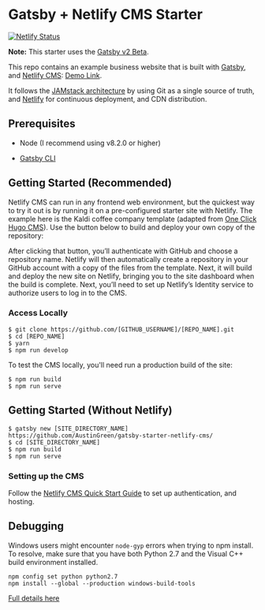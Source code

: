 Gatsby + Netlify CMS Starter
============================

[![Netlify Status](https://api.netlify.com/api/v1/badges/5f79be58-c54c-46cf-a29b-59d5f0391438/deploy-status)](https://app.netlify.com/sites/fab-notes/deploys)

**Note:** This starter uses the [Gatsby v2
Beta](https://www.gatsbyjs.org/blog/2018-06-16-announcing-gatsby-v2-beta-launch/).

This repo contains an example business website that is built with
[Gatsby](https://www.gatsbyjs.org/), and [Netlify
CMS](https://www.netlifycms.org): [Demo
Link](https://gatsby-netlify-cms.netlify.com/).

It follows the [JAMstack architecture](https://jamstack.org) by using Git as a
single source of truth, and [Netlify](https://www.netlify.com) for continuous
deployment, and CDN distribution.

Prerequisites
-------------

-   Node (I recommend using v8.2.0 or higher)

-   [Gatsby CLI](https://www.gatsbyjs.org/docs/)

Getting Started (Recommended)
-----------------------------

Netlify CMS can run in any frontend web environment, but the quickest way to try
it out is by running it on a pre-configured starter site with Netlify. The
example here is the Kaldi coffee company template (adapted from [One Click Hugo
CMS](https://github.com/netlify-templates/one-click-hugo-cms)). Use the button
below to build and deploy your own copy of the repository:

After clicking that button, you’ll authenticate with GitHub and choose a
repository name. Netlify will then automatically create a repository in your
GitHub account with a copy of the files from the template. Next, it will build
and deploy the new site on Netlify, bringing you to the site dashboard when the
build is complete. Next, you’ll need to set up Netlify’s Identity service to
authorize users to log in to the CMS.

### Access Locally

```
$ git clone https://github.com/[GITHUB_USERNAME]/[REPO_NAME].git
$ cd [REPO_NAME]
$ yarn
$ npm run develop
```

To test the CMS locally, you'll need run a production build of the site:

```
$ npm run build
$ npm run serve
```

Getting Started (Without Netlify)
---------------------------------

```
$ gatsby new [SITE_DIRECTORY_NAME] https://github.com/AustinGreen/gatsby-starter-netlify-cms/
$ cd [SITE_DIRECTORY_NAME]
$ npm run build
$ npm run serve
```

### Setting up the CMS

Follow the [Netlify CMS Quick Start
Guide](https://www.netlifycms.org/docs/quick-start/#authentication) to set up
authentication, and hosting.

Debugging
---------

Windows users might encounter `node-gyp` errors when trying to npm install. To
resolve, make sure that you have both Python 2.7 and the Visual C++ build
environment installed.

```
npm config set python python2.7
npm install --global --production windows-build-tools
```

[Full details here](https://www.npmjs.com/package/node-gyp)
